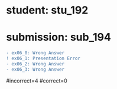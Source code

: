 # student: stu_192
# submission: sub_194

```diff
- ex06_0: Wrong Answer
! ex06_1: Presentation Error
- ex06_2: Wrong Answer
- ex06_3: Wrong Answer
```
#incorrect=4
#correct=0
